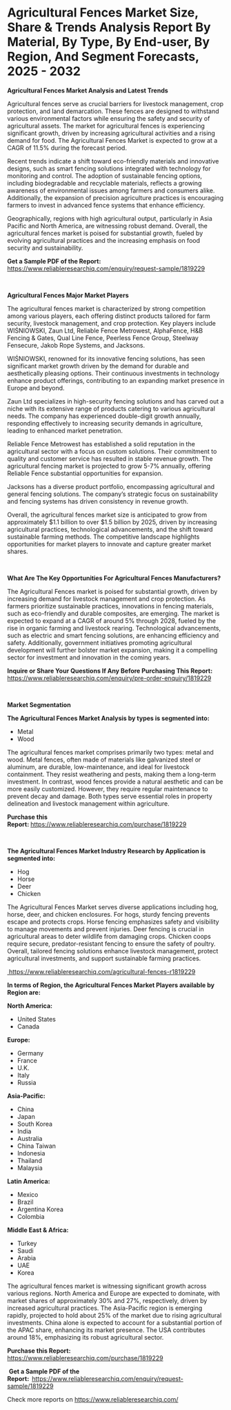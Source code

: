 <p><h1>Agricultural Fences Market Size, Share & Trends Analysis Report By Material, By Type, By End-user, By Region, And Segment Forecasts, 2025 - 2032</h1></p><p><strong>Agricultural Fences Market Analysis and Latest Trends</strong></p>
<p><p>Agricultural fences serve as crucial barriers for livestock management, crop protection, and land demarcation. These fences are designed to withstand various environmental factors while ensuring the safety and security of agricultural assets. The market for agricultural fences is experiencing significant growth, driven by increasing agricultural activities and a rising demand for food. The Agricultural Fences Market is expected to grow at a CAGR of 11.5% during the forecast period.</p><p>Recent trends indicate a shift toward eco-friendly materials and innovative designs, such as smart fencing solutions integrated with technology for monitoring and control. The adoption of sustainable fencing options, including biodegradable and recyclable materials, reflects a growing awareness of environmental issues among farmers and consumers alike. Additionally, the expansion of precision agriculture practices is encouraging farmers to invest in advanced fence systems that enhance efficiency. </p><p>Geographically, regions with high agricultural output, particularly in Asia Pacific and North America, are witnessing robust demand. Overall, the agricultural fences market is poised for substantial growth, fueled by evolving agricultural practices and the increasing emphasis on food security and sustainability.</p></p>
<p><strong>Get a Sample PDF of the Report:&nbsp;</strong> <a href="https://www.reliableresearchiq.com/enquiry/request-sample/1819229?utm_campaign=3046&utm_medium=2&utm_source=Github&utm_content=ia&utm_term=09042025&utm_id=agricultural-fences">https://www.reliableresearchiq.com/enquiry/request-sample/1819229</a></p>
<p>&nbsp;</p>
<p><strong>Agricultural Fences Major Market Players</strong></p>
<p><p>The agricultural fences market is characterized by strong competition among various players, each offering distinct products tailored for farm security, livestock management, and crop protection. Key players include WIŚNIOWSKI, Zaun Ltd, Reliable Fence Metrowest, AlphaFence, H&B Fencing & Gates, Qual Line Fence, Peerless Fence Group, Steelway Fensecure, Jakob Rope Systems, and Jacksons.</p><p>WIŚNIOWSKI, renowned for its innovative fencing solutions, has seen significant market growth driven by the demand for durable and aesthetically pleasing options. Their continuous investments in technology enhance product offerings, contributing to an expanding market presence in Europe and beyond.</p><p>Zaun Ltd specializes in high-security fencing solutions and has carved out a niche with its extensive range of products catering to various agricultural needs. The company has experienced double-digit growth annually, responding effectively to increasing security demands in agriculture, leading to enhanced market penetration.</p><p>Reliable Fence Metrowest has established a solid reputation in the agricultural sector with a focus on custom solutions. Their commitment to quality and customer service has resulted in stable revenue growth. The agricultural fencing market is projected to grow 5-7% annually, offering Reliable Fence substantial opportunities for expansion.</p><p>Jacksons has a diverse product portfolio, encompassing agricultural and general fencing solutions. The company’s strategic focus on sustainability and fencing systems has driven consistency in revenue growth.</p><p>Overall, the agricultural fences market size is anticipated to grow from approximately $1.1 billion to over $1.5 billion by 2025, driven by increasing agricultural practices, technological advancements, and the shift toward sustainable farming methods. The competitive landscape highlights opportunities for market players to innovate and capture greater market shares.</p></p>
<p>&nbsp;</p>
<p><strong>What Are The Key Opportunities For Agricultural Fences Manufacturers?</strong></p>
<p><p>The Agricultural Fences market is poised for substantial growth, driven by increasing demand for livestock management and crop protection. As farmers prioritize sustainable practices, innovations in fencing materials, such as eco-friendly and durable composites, are emerging. The market is expected to expand at a CAGR of around 5% through 2028, fueled by the rise in organic farming and livestock rearing. Technological advancements, such as electric and smart fencing solutions, are enhancing efficiency and safety. Additionally, government initiatives promoting agricultural development will further bolster market expansion, making it a compelling sector for investment and innovation in the coming years.</p></p>
<p><strong>Inquire or Share Your Questions If Any Before Purchasing This Report:</strong> <a href="https://www.reliableresearchiq.com/enquiry/pre-order-enquiry/1819229?utm_campaign=3046&utm_medium=2&utm_source=Github&utm_content=ia&utm_term=09042025&utm_id=agricultural-fences">https://www.reliableresearchiq.com/enquiry/pre-order-enquiry/1819229</a></p>
<p>&nbsp;</p>
<p><strong>Market Segmentation</strong></p>
<p><strong>The Agricultural Fences Market Analysis by types is segmented into:</strong></p>
<p><ul><li>Metal</li><li>Wood</li></ul></p>
<p><p>The agricultural fences market comprises primarily two types: metal and wood. Metal fences, often made of materials like galvanized steel or aluminum, are durable, low-maintenance, and ideal for livestock containment. They resist weathering and pests, making them a long-term investment. In contrast, wood fences provide a natural aesthetic and can be more easily customized. However, they require regular maintenance to prevent decay and damage. Both types serve essential roles in property delineation and livestock management within agriculture.</p></p>
<p><strong>Purchase this Report:&nbsp;</strong><a href="https://www.reliableresearchiq.com/purchase/1819229?utm_campaign=3046&utm_medium=2&utm_source=Github&utm_content=ia&utm_term=09042025&utm_id=agricultural-fences">https://www.reliableresearchiq.com/purchase/1819229</a></p>
<p>&nbsp;</p>
<p><strong>The Agricultural Fences Market Industry Research by Application is segmented into:</strong></p>
<p><ul><li>Hog</li><li>Horse</li><li>Deer</li><li>Chicken</li></ul></p>
<p><p>The Agricultural Fences Market serves diverse applications including hog, horse, deer, and chicken enclosures. For hogs, sturdy fencing prevents escape and protects crops. Horse fencing emphasizes safety and visibility to manage movements and prevent injuries. Deer fencing is crucial in agricultural areas to deter wildlife from damaging crops. Chicken coops require secure, predator-resistant fencing to ensure the safety of poultry. Overall, tailored fencing solutions enhance livestock management, protect agricultural investments, and support sustainable farming practices.</p></p>
<p><a href="https://www.reliableresearchiq.com/agricultural-fences-r1819229?utm_campaign=3046&utm_medium=2&utm_source=Github&utm_content=ia&utm_term=09042025&utm_id=agricultural-fences">&nbsp;https://www.reliableresearchiq.com/agricultural-fences-r1819229</a></p>
<p><strong>In terms of Region, the Agricultural Fences Market Players available by Region are:</strong></p>
<p>
    <p> <strong> North America: </strong>
        <ul>
            <li>United States</li>
            <li>Canada</li>
        </ul>
        </p> 
    <p> <strong> Europe: </strong>
        <ul>
            <li>Germany</li>
            <li>France</li>
            <li>U.K.</li>
            <li>Italy</li>
            <li>Russia</li>
        </ul>
        </p> 
    <p> <strong> Asia-Pacific: </strong>
        <ul>
            <li>China</li>
            <li>Japan</li>
            <li>South Korea</li>
            <li>India</li>
            <li>Australia</li>
            <li>China Taiwan</li>
            <li>Indonesia</li>
            <li>Thailand</li>
            <li>Malaysia</li>
        </ul>
        </p> 
    <p> <strong> Latin America: </strong>
        <ul>
            <li>Mexico</li>
            <li>Brazil</li>
            <li>Argentina Korea</li>
            <li>Colombia</li>
        </ul>
        </p> 
    <p> <strong> Middle East & Africa: </strong>
        <ul>
            <li>Turkey</li>
            <li>Saudi</li>
            <li>Arabia</li>
            <li>UAE</li>
            <li>Korea</li>
        </ul>
    </p>
    </p>
<p><p>The agricultural fences market is witnessing significant growth across various regions. North America and Europe are expected to dominate, with market shares of approximately 30% and 27%, respectively, driven by increased agricultural practices. The Asia-Pacific region is emerging rapidly, projected to hold about 25% of the market due to rising agricultural investments. China alone is expected to account for a substantial portion of the APAC share, enhancing its market presence. The USA contributes around 18%, emphasizing its robust agricultural sector.</p></p>
<p><strong>Purchase this Report: </strong><a href="https://www.reliableresearchiq.com/purchase/1819229?utm_campaign=3046&utm_medium=2&utm_source=Github&utm_content=ia&utm_term=09042025&utm_id=agricultural-fences">https://www.reliableresearchiq.com/purchase/1819229</a></p>
<p>&nbsp;<strong>Get a Sample PDF of the Report:&nbsp;&nbsp;</strong><a href="https://www.reliableresearchiq.com/enquiry/request-sample/1819229?utm_campaign=3046&utm_medium=2&utm_source=Github&utm_content=ia&utm_term=09042025&utm_id=agricultural-fences">https://www.reliableresearchiq.com/enquiry/request-sample/1819229</a></p>
<p><strong></strong></p>
<p>Check more reports on <a href="https://www.reliableresearchiq.com/?utm_campaign=3046&utm_medium=2&utm_source=Github&utm_content=ia&utm_term=09042025&utm_id=agricultural-fences">https://www.reliableresearchiq.com/</a></p>